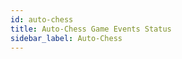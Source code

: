 ```yaml
---
id: auto-chess
title: Auto-Chess Game Events Status
sidebar_label: Auto-Chess
---
```


<meta http-equiv="Content-Type" content="text/html charset=utf-8"/>
<!-- importing React -->
<script src="https://unpkg.com/react@15/dist/react.js"></script>
<!-- importing React-Dom -->
<script src="https://unpkg.com/react-dom@15/dist/react-dom.js"></script>
<!-- importing babel for jsx -->
<script src=" https://unpkg.com/babel-standalone@6/babel.min.js"></script>
<!-- importing the remarkable plugin -->
<script src="https://cdnjs.cloudflare.com/ajax/libs/remarkable/1.7.1/remarkable.js"></script>
<!-- importing games metadata -->
<script src="/developers-site/js/games_metadata.js"></script>

<div id="gameEventsStatus">
  <script> const GameID = 21568 </script>
  <script type="text/jsx" src="/developers-site/jsx/specificGameEventsStatus.jsx"></script>
</div>
